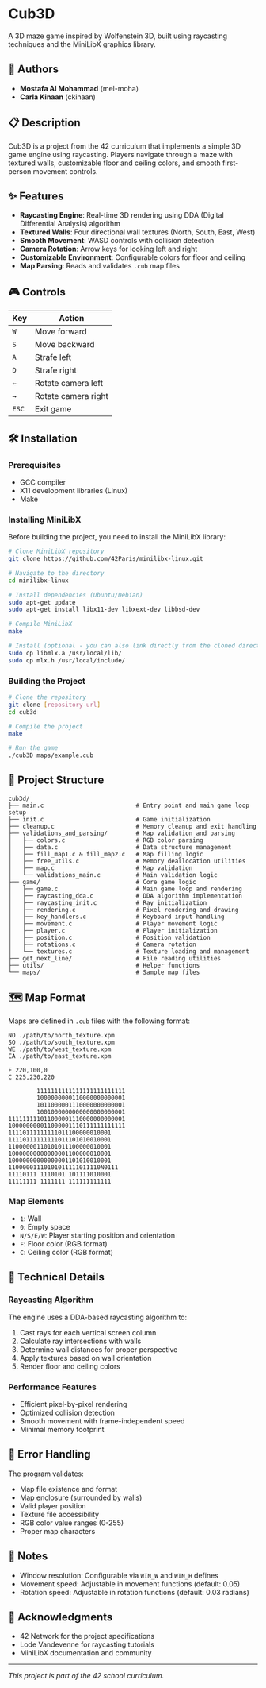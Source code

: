# Cub3D

A 3D maze game inspired by Wolfenstein 3D, built using raycasting techniques and the MiniLibX graphics library.

## 👥 Authors

- **Mostafa Al Mohammad** (mel-moha)
- **Carla Kinaan** (ckinaan)

## 📋 Description

Cub3D is a project from the 42 curriculum that implements a simple 3D game engine using raycasting. Players navigate through a maze with textured walls, customizable floor and ceiling colors, and smooth first-person movement controls.

## ✨ Features

- **Raycasting Engine**: Real-time 3D rendering using DDA (Digital Differential Analysis) algorithm
- **Textured Walls**: Four directional wall textures (North, South, East, West)
- **Smooth Movement**: WASD controls with collision detection
- **Camera Rotation**: Arrow keys for looking left and right
- **Customizable Environment**: Configurable colors for floor and ceiling
- **Map Parsing**: Reads and validates `.cub` map files

## 🎮 Controls

| Key | Action |
|-----|--------|
| `W` | Move forward |
| `S` | Move backward |
| `A` | Strafe left |
| `D` | Strafe right |
| `←` | Rotate camera left |
| `→` | Rotate camera right |
| `ESC` | Exit game |

## 🛠️ Installation

### Prerequisites

- GCC compiler
- X11 development libraries (Linux)
- Make

### Installing MiniLibX

Before building the project, you need to install the MiniLibX library:

```bash
# Clone MiniLibX repository
git clone https://github.com/42Paris/minilibx-linux.git

# Navigate to the directory
cd minilibx-linux

# Install dependencies (Ubuntu/Debian)
sudo apt-get update
sudo apt-get install libx11-dev libxext-dev libbsd-dev

# Compile MiniLibX
make

# Install (optional - you can also link directly from the cloned directory)
sudo cp libmlx.a /usr/local/lib/
sudo cp mlx.h /usr/local/include/
```

### Building the Project

```bash
# Clone the repository
git clone [repository-url]
cd cub3d

# Compile the project
make

# Run the game
./cub3D maps/example.cub
```

## 📁 Project Structure

```
cub3d/
├── main.c                          # Entry point and main game loop setup
├── init.c                          # Game initialization
├── cleanup.c                       # Memory cleanup and exit handling
├── validations_and_parsing/        # Map validation and parsing
│   ├── colors.c                    # RGB color parsing
│   ├── data.c                      # Data structure management
│   ├── fill_map1.c & fill_map2.c   # Map filling logic
│   ├── free_utils.c                # Memory deallocation utilities
│   ├── map.c                       # Map validation
│   └── validations_main.c          # Main validation logic
├── game/                           # Core game logic
│   ├── game.c                      # Main game loop and rendering
│   ├── raycasting_dda.c            # DDA algorithm implementation
│   ├── raycasting_init.c           # Ray initialization
│   ├── rendering.c                 # Pixel rendering and drawing
│   ├── key_handlers.c              # Keyboard input handling
│   ├── movement.c                  # Player movement logic
│   ├── player.c                    # Player initialization
│   ├── position.c                  # Position validation
│   ├── rotations.c                 # Camera rotation
│   └── textures.c                  # Texture loading and management
├── get_next_line/                  # File reading utilities
├── utils/                          # Helper functions
└── maps/                           # Sample map files
```

## 🗺️ Map Format

Maps are defined in `.cub` files with the following format:

```
NO ./path/to/north_texture.xpm
SO ./path/to/south_texture.xpm
WE ./path/to/west_texture.xpm
EA ./path/to/east_texture.xpm

F 220,100,0
C 225,230,220

        1111111111111111111111111
        1000000000110000000000001
        1011000001110000000000001
        1001000000000000000000001
111111111011000001110000000000001
100000000011000001110111111111111
11110111111111011100000010001
11110111111111011101010010001
11000000110101011100000010001
10000000000000001100000010001
10000000000000001101010010001
11000001110101011111011110N0111
11110111 1110101 101111010001
11111111 1111111 111111111111
```

### Map Elements

- `1`: Wall
- `0`: Empty space
- `N/S/E/W`: Player starting position and orientation
- `F`: Floor color (RGB format)
- `C`: Ceiling color (RGB format)

## 🔧 Technical Details

### Raycasting Algorithm

The engine uses a DDA-based raycasting algorithm to:
1. Cast rays for each vertical screen column
2. Calculate ray intersections with walls
3. Determine wall distances for proper perspective
4. Apply textures based on wall orientation
5. Render floor and ceiling colors

### Performance Features

- Efficient pixel-by-pixel rendering
- Optimized collision detection
- Smooth movement with frame-independent speed
- Minimal memory footprint

## 🐛 Error Handling

The program validates:
- Map file existence and format
- Map enclosure (surrounded by walls)
- Valid player position
- Texture file accessibility
- RGB color value ranges (0-255)
- Proper map characters

## 📝 Notes

- Window resolution: Configurable via `WIN_W` and `WIN_H` defines
- Movement speed: Adjustable in movement functions (default: 0.05)
- Rotation speed: Adjustable in rotation functions (default: 0.03 radians)

## 🙏 Acknowledgments

- 42 Network for the project specifications
- Lode Vandevenne for raycasting tutorials
- MiniLibX documentation and community

---

*This project is part of the 42 school curriculum.*